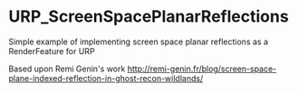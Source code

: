 # URP_ScreenSpacePlanarReflections
Simple example of implementing screen space planar reflections as a RenderFeature for URP

Based upon Remi Genin's work
http://remi-genin.fr/blog/screen-space-plane-indexed-reflection-in-ghost-recon-wildlands/

